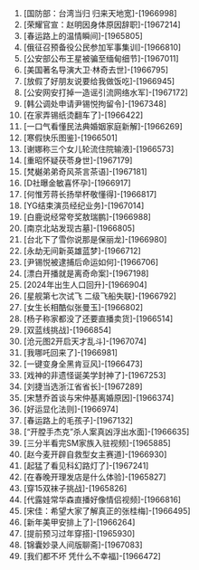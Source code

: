 
1. [国防部：台湾当归 归来天地宽]-[1966998]
1. [荣耀官宣：赵明因身体原因辞职]-[1967214]
1. [春运路上的温情瞬间]-[1965805]
1. [俄征召预备役公民参加军事集训]-[1966810]
1. [公安部公布王星被骗至缅甸细节]-[1967011]
1. [美国著名导演大卫·林奇去世]-[1966795]
1. [放假了好朋友说要给我做饭吃]-[1966945]
1. [公安网安打掉一造谣引流网络水军]-[1967172]
1. [韩公调处申请尹锡悦拘留令]-[1967348]
1. [在家弄锡纸烫翻车了]-[1966422]
1. [一口气看懂民法典婚姻家庭新解]-[1966269]
1. [寒假快乐图鉴]-[1966501]
1. [谢娜称三个女儿轮流住院输液]-[1966573]
1. [重昭怀疑茯苓身世]-[1967179]
1. [梵樾弟弟奇风茶言茶语]-[1967181]
1. [D社曝金敏喜怀孕]-[1966917]
1. [何惟芳蒋长扬举杯敬懂得]-[1966817]
1. [YG结束演员经纪业务]-[1967014]
1. [白鹿说经常夸奖敖瑞鹏]-[1966988]
1. [南京北站发现古墓]-[1966805]
1. [台北下了雪你说那是保丽龙]-[1966980]
1. [永劫无间新英雄蓝梦]-[1966712]
1. [尹锡悦被逮捕后命运如何]-[1966706]
1. [漂白开播就是离奇命案]-[1967198]
1. [2024年出生人口回升]-[1966904]
1. [星舰第七次试飞 二级飞船失联]-[1966792]
1. [女生长相酷似张曼玉]-[1966802]
1. [杨子称家都没了还要直播卖货]-[1966514]
1. [双蓝线挑战]-[1966854]
1. [沧元图2开启天才乱斗]-[1967074]
1. [我哪吒回来了]-[1966981]
1. [一键变身全黑肯豆风]-[1966473]
1. [戏神的非遗怪诞美学封神了]-[1967253]
1. [刘捷当选浙江省省长]-[1967289]
1. [宋慧乔首谈与宋仲基离婚原因]-[1966374]
1. [好运显化法则]-[1966974]
1. [春运路上的毛孩子]-[1967132]
1. [“开膛手杰克”杀人案真凶浮出水面]-[1966635]
1. [三分半看完SM家族入驻视频]-[1965885]
1. [赵今麦开辟自救型女主赛道]-[1966930]
1. [起猛了看见科幻路灯了]-[1967241]
1. [在春晚开理发店是什么体验]-[1965827]
1. [穿15双袜子挑战]-[1965826]
1. [代露娃常华森直播好像情侣视频]-[1966816]
1. [宋佳：希望大家了解真正的张桂梅]-[1966495]
1. [新年美甲安排上了]-[1966264]
1. [提前预习过年穿搭]-[1965930]
1. [锦囊妙录人间版聊斋]-[1967083]
1. [我们都不坏 凭什么不幸福]-[1966472]
